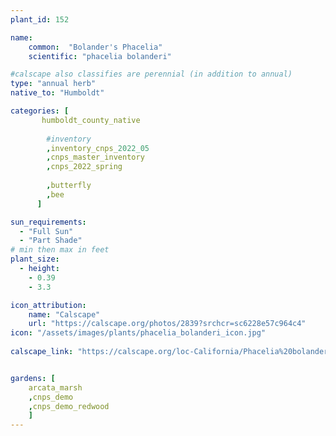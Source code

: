 ```yaml
---
plant_id: 152 

name: 
    common:  "Bolander's Phacelia"  
    scientific: "phacelia bolanderi"   

#calscape also classifies are perennial (in addition to annual) 
type: "annual herb"
native_to: "Humboldt"

categories: [
       humboldt_county_native
        
        #inventory 
        ,inventory_cnps_2022_05
        ,cnps_master_inventory
        ,cnps_2022_spring
        
        ,butterfly
        ,bee
      ]

sun_requirements:
  - "Full Sun"
  - "Part Shade"
# min then max in feet
plant_size:
  - height: 
    - 0.39 
    - 3.3

icon_attribution: 
    name: "Calscape"
    url: "https://calscape.org/photos/2839?srchcr=sc6228e57c964c4"
icon: "/assets/images/plants/phacelia_bolanderi_icon.jpg"
 
calscape_link: "https://calscape.org/loc-California/Phacelia%20bolanderi(%20)"


gardens: [ 
    arcata_marsh
    ,cnps_demo
    ,cnps_demo_redwood
    ]
---
```

